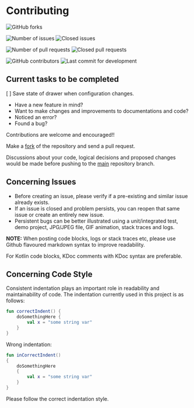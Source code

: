 Contributing
============

<img alt="GitHub forks" src="https://img.shields.io/github/forks/IODevBlue/ParallaxNavigationDrawer?label=Forks&color=0109B6&style=for-the-badge">

<img alt="Number of issues" src="https://img.shields.io/github/issues-raw/IODevBlue/ParallaxNavigationDrawer?color=0109B6&style=for-the-badge"> <img alt="Closed issues" src="https://img.shields.io/github/issues-closed-raw/IODevBlue/ParallaxNavigationDrawer?color=0109B6&style=for-the-badge">

<img alt="Number of pull requests" src="https://img.shields.io/github/issues-pr-raw/IODevBlue/ParallaxNavigationDrawer?color=0109B6&style=for-the-badge"> <img alt="Closed pull requests" src="https://img.shields.io/github/issues-pr-closed-raw/IODevBlue/ParallaxNavigationDrawer?color=0109B6&style=for-the-badge">

<img alt="GitHub contributors" src="https://img.shields.io/github/contributors/IODevBlue/ParallaxNavigationDrawer?color=0109B6&style=for-the-badge">

<img alt="Last commit for development" src="https://img.shields.io/github/last-commit/IODevBlue/ParallaxNavigationDrawer/development?color=0109B6&style=for-the-badge">

Current tasks to be completed
-----------------------------
[ ] Save state of drawer when configuration changes.

- Have a new feature in mind?
- Want to make changes and improvements to documentations and code?
- Noticed an error?
- Found a bug?

Contributions are welcome and encouraged!!

Make a [fork](https://github.com/IODevBlue/ParallaxNavigationDrawer/fork) of the repository and send a pull request.

Discussions about your code, logical decisions and proposed changes would be made before pushing to the [main](https://github.com/IODevBlue/ParallaxNavigationDrawer/tree/main) repository branch.

Concerning Issues
-----------------
- Before creating an issue, please verify if a pre-existing and similar issue already exists. 
- If an issue is closed and problem persists, you can reopen that same issue or create an entirely new issue.
- Persistent bugs can be better illustrated using a unit/integrated test, demo project, JPG/JPEG file, GIF animation, stack traces and logs. 

**NOTE:** When posting code blocks, logs or stack traces etc, please use Github flavoured markdown syntax to improve readability.

For Kotlin code blocks, KDoc comments with KDoc syntax are preferable.

Concerning Code Style
---------------------
Consistent indentation plays an important role in readability and maintainability of code. 
The indentation currently used in this project is as follows:
```KOTLIN
fun correctIndent() {
	doSomethingHere {
		val x = "some string var"
	}
}
```
Wrong indentation:
```KOTLIN
fun inCorrectIndent() 
{
	doSomethingHere 
	{
		val x = "some string var"
	}
}
```
Please follow the correct indentation style.
